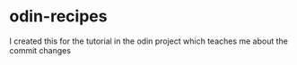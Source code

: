 # odin-recipes
I created this for the tutorial in the odin project which teaches me about the commit changes
